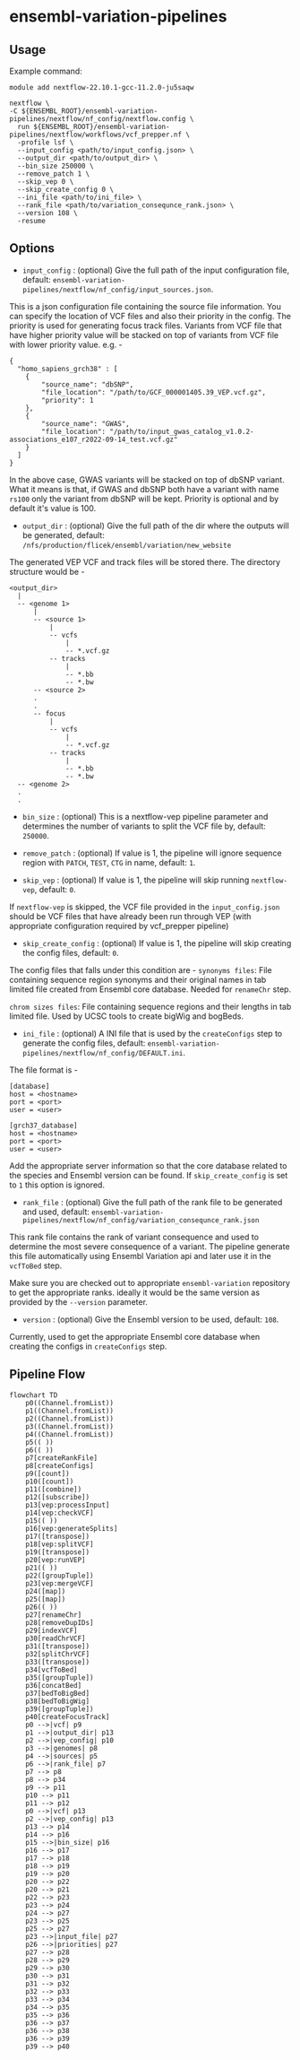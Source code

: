 # ensembl-variation-pipelines

## Usage

Example command:

```
module add nextflow-22.10.1-gcc-11.2.0-ju5saqw

nextflow \
-C ${ENSEMBL_ROOT}/ensembl-variation-pipelines/nextflow/nf_config/nextflow.config \
  run ${ENSEMBL_ROOT}/ensembl-variation-pipelines/nextflow/workflows/vcf_prepper.nf \
  -profile lsf \
  --input_config <path/to/input_config.json> \
  --output_dir <path/to/output_dir> \
  --bin_size 250000 \
  --remove_patch 1 \
  --skip_vep 0 \
  --skip_create_config 0 \
  --ini_file <path/to/ini_file> \
  --rank_file <path/to/variation_consequnce_rank.json> \
  --version 108 \
  -resume
```

## Options

- `input_config` : (optional) Give the full path of the input configuration file, default: `ensembl-variation-pipelines/nextflow/nf_config/input_sources.json`.

This is a json configuration file containing the source file information. You can specify the location of VCF files and also their priority in the config. The priority is used for generating focus track files. Variants from VCF file that have higher priority value will be stacked on top of variants from VCF file with lower priority value. e.g. - 

```
{
  "homo_sapiens_grch38" : [
    {
        "source_name": "dbSNP",
        "file_location": "/path/to/GCF_000001405.39_VEP.vcf.gz",
        "priority": 1
    },
    {
        "source_name": "GWAS",
        "file_location": "/path/to/input_gwas_catalog_v1.0.2-associations_e107_r2022-09-14_test.vcf.gz"
    }
  ]
}
```

In the above case, GWAS variants will be stacked on top of dbSNP variant. What it means is that, if GWAS and dbSNP both have a variant with name `rs100` only the variant from dbSNP will be kept. Priority is optional and by default it's value is 100. 

- `output_dir` : (optional) Give the full path of the dir where the outputs will be generated, default: `/nfs/production/flicek/ensembl/variation/new_website`

The generated VEP VCF and track files will be stored there. The directory structure would be - 

```
<output_dir>
  |
  -- <genome 1>
      |
      -- <source 1>
          |
          -- vcfs
              |
              -- *.vcf.gz
          -- tracks
              |
              -- *.bb
              -- *.bw
      -- <source 2>
      .
      .
      -- focus
          |
          -- vcfs
              |
              -- *.vcf.gz
          -- tracks
              |
              -- *.bb
              -- *.bw
  -- <genome 2>
  .
  .
```

- `bin_size` : (optional) This is a nextflow-vep pipeline parameter and determines the number of variants to split the VCF file by, default: `250000`.

- `remove_patch` : (optional) If value is 1, the pipeline will ignore sequence region with `PATCH`, `TEST`, `CTG` in name, default: `1`.

- `skip_vep` : (optional) If value is 1, the pipeline will skip running `nextflow-vep`, default: `0`. 

If `nextflow-vep` is skipped, the VCF file provided in the `input_config.json` should be VCF files that have already been run through VEP (with appropriate configuration required by vcf_prepper pipeline)

- `skip_create_config` : (optional) If value is 1, the pipeline will skip creating the config files, default: `0`.

The config files that falls under this condition are -
`synonyms files`: File containing sequence region synonyms and their original names in tab limited file created from Ensembl core database. Needed for `renameChr` step.

`chrom sizes files`: File containing sequence regions and their lengths in tab limited file. Used by UCSC tools to create bigWig and bogBeds.

- `ini_file` : (optional) A INI file that is used by the `createConfigs` step to generate the config files, default: `ensembl-variation-pipelines/nextflow/nf_config/DEFAULT.ini`.

The file format is -
```
[database]
host = <hostname>
port = <port>
user = <user>

[grch37_database]
host = <hostname>
port = <port>
user = <user>
```

Add the appropriate server information so that the core database related to the species and Ensembl version can be found. If `skip_create_config` is set to `1` this option is ignored.

- `rank_file` : (optional) Give the full path of the rank file to be generated and used, default: `ensembl-variation-pipelines/nextflow/nf_config/variation_consequnce_rank.json`

This rank file contains the rank of variant consequence and used to determine the most severe consequence of a variant. The pipeline generate this file automatically using Ensembl Variation api and later use it in the `vcfToBed` step.

Make sure you are checked out to appropriate `ensembl-variation` repository to get the appropriate ranks. ideally it would be the same version as provided by the `--version` parameter.

- `version` : (optional) Give the Ensembl version to be used, default: `108`.

Currently, used to get the appropriate Ensembl core database when creating the configs in `createConfigs` step.

## Pipeline Flow

```mermaid
flowchart TD
    p0((Channel.fromList))
    p1((Channel.fromList))
    p2((Channel.fromList))
    p3((Channel.fromList))
    p4((Channel.fromList))
    p5(( ))
    p6(( ))
    p7[createRankFile]
    p8[createConfigs]
    p9([count])
    p10([count])
    p11([combine])
    p12([subscribe])
    p13[vep:processInput]
    p14[vep:checkVCF]
    p15(( ))
    p16[vep:generateSplits]
    p17([transpose])
    p18[vep:splitVCF]
    p19([transpose])
    p20[vep:runVEP]
    p21(( ))
    p22([groupTuple])
    p23[vep:mergeVCF]
    p24([map])
    p25([map])
    p26(( ))
    p27[renameChr]
    p28[removeDupIDs]
    p29[indexVCF]
    p30[readChrVCF]
    p31([transpose])
    p32[splitChrVCF]
    p33([transpose])
    p34[vcfToBed]
    p35([groupTuple])
    p36[concatBed]
    p37[bedToBigBed]
    p38[bedToBigWig]
    p39([groupTuple])
    p40[createFocusTrack]
    p0 -->|vcf| p9
    p1 -->|output_dir| p13
    p2 -->|vep_config| p10
    p3 -->|genomes| p8
    p4 -->|sources| p5
    p6 -->|rank_file| p7
    p7 --> p8
    p8 --> p34
    p9 --> p11
    p10 --> p11
    p11 --> p12
    p0 -->|vcf| p13
    p2 -->|vep_config| p13
    p13 --> p14
    p14 --> p16
    p15 -->|bin_size| p16
    p16 --> p17
    p17 --> p18
    p18 --> p19
    p19 --> p20
    p20 --> p22
    p20 --> p21
    p22 --> p23
    p23 --> p24
    p24 --> p27
    p23 --> p25
    p25 --> p27
    p23 -->|input_file| p27
    p26 -->|priorities| p27
    p27 --> p28
    p28 --> p29
    p29 --> p30
    p30 --> p31
    p31 --> p32
    p32 --> p33
    p33 --> p34
    p34 --> p35
    p35 --> p36
    p36 --> p37
    p36 --> p38
    p36 --> p39
    p39 --> p40
```
